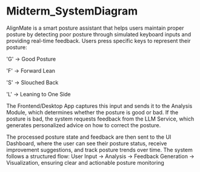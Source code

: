 # Midterm_SystemDiagram

AlignMate is a smart posture assistant that helps users maintain proper posture by detecting poor posture through simulated keyboard inputs and providing real-time feedback. Users press specific keys to represent their posture:

'G' → Good Posture

'F' → Forward Lean

'S' → Slouched Back

'L' → Leaning to One Side

The Frontend/Desktop App captures this input and sends it to the Analysis Module, which determines whether the posture is good or bad. If the posture is bad, the system requests feedback from the LLM Service, which generates personalized advice on how to correct the posture.

The processed posture state and feedback are then sent to the UI Dashboard, where the user can see their posture status, receive improvement suggestions, and track posture trends over time. The system follows a structured flow: User Input → Analysis → Feedback Generation → Visualization, ensuring clear and actionable posture monitoring
